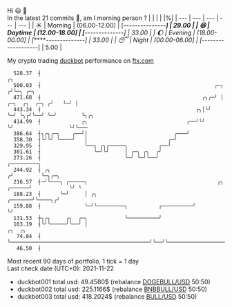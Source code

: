 Hi :smiley: :wave:  
In the latest 21 commits :bug:, am I morning person ? 
| | | | |%|
| --- | --- | --- | --- | --- |
| :sunny: | Morning | (06.00-12.00] | [*****---------------] | 29.00 |
| :satisfied: | Daytime | (12.00-18.00] | [******--------------] | 33.00 |
| :moon: | Evening | (18.00-00.00] | [******--------------] | 33.00 |
| :sleeping: | Night | (00.00-06.00] | [*-------------------] | 5.00 |

My crypto trading [duckbot](https://github.com/jojoee/duckbot) performance on [ftx.com](https://ftx.com/#a=13144711)
```
  528.37  ┤                                                                           ╭╮
  500.03  ┤                                                        ╭─╮               ╭╯╰─╮ ╭─╮
  471.68  ┤                                                    ╭╮╭─╯ │ ╭─╮  ╭╮  ╭─╮ ╭╯   ╰─╯ │
  443.34  ┤                                                  ╭╮│╰╯   ╰─╯ ╰╮╭╯╰──╯ ╰─╯        ╰╮╭╮
  414.99  ┤             ╭╮                                ╭──╯╰╯          ╰╯                  ╰╯╰───
  386.64  ┤╮╭╮╭─╮    ╭──╯│                            ╭───╯
  358.30  ┤╰╯╰╯ ╰────╯   │                          ╭─╯
  329.95  ┤              ╰──╮ ╭╮╭─────╮          ╭──╯
  301.61  ┤                 ╰─╯╰╯     │ ╭─╮ ╭╮  ╭╯
  273.26  ┤                           ╰─╯ ╰─╯╰──╯                                   ╭─────────╮
  244.92  ┤ ╭╮                                                                     ╭╯         ╰─╮╭─╮
  216.57  ┤─╯╰───╮ ╭─────╮                                          ╭╮      ╭──────╯            ╰╯ ╰
  188.23  ┤      ╰─╯     │ ╭╮                               ╭───────╯╰────╮╭╯
  159.88  ┤              ╰─╯╰─────────╮          ╭──────────╯             ╰╯
  131.53  ┼╮╭╮     ╭╮  ╭─╮            ╰──────────╯
  103.19  ┤╰╯╰─────╯╰──╯ │                                             ╭╮  ╭╮
   74.84  ┤              ╰─────────────────────────────────────────────╯╰──╯╰───────────────────────
   46.50  ┤
```
Most recent 90 days of portfolio, 1 tick = 1 day<br />
Last check date (UTC+0): 2021-11-22
- duckbot001 total usd: 49.4580$ (rebalance [DOGEBULL/USD](https://ftx.com/trade/DOGEBULL/USD#a=13144711) 50:50)
- duckbot002 total usd: 225.1166$ (rebalance [BNBBULL/USD](https://ftx.com/trade/BNBBULL/USD#a=13144711) 50:50)
- duckbot003 total usd: 418.2024$ (rebalance [BULL/USD](https://ftx.com/trade/BULL/USD#a=13144711) 50:50)

